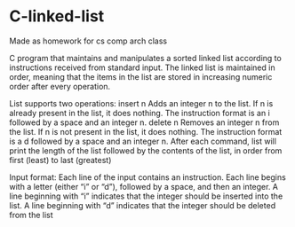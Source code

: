 # C-linked-list

Made as homework for cs comp arch class

C program that maintains and manipulates a sorted linked list according to instructions
received from standard input. The linked list is maintained in order, meaning that the items in the
list are stored in increasing numeric order after every operation.

List supports two operations:
insert n Adds an integer n to the list. If n is already present in the list, it does nothing. The
instruction format is an i followed by a space and an integer n.
delete n Removes an integer n from the list. If n is not present in the list, it does nothing. The
instruction format is a d followed by a space and an integer n.
After each command, list will print the length of the list followed by the contents of the list, in
order from first (least) to last (greatest)

Input format: Each line of the input contains an instruction. Each line begins with a letter (either
“i” or “d”), followed by a space, and then an integer. A line beginning with “i” indicates that the
integer should be inserted into the list. A line beginning with “d” indicates that the integer should
be deleted from the list
